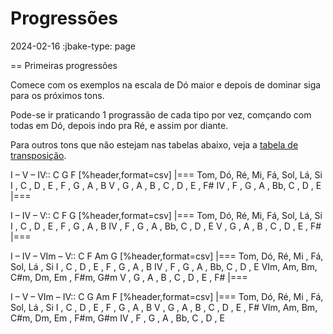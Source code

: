 # Progressões
2024-02-16
:jbake-type: page

== Primeiras progressões

Comece com os exemplos na escala de Dó maior e depois de dominar siga para os próximos tons.

Pode-se ir praticando 1 prograssão de cada tipo por vez, comçando com todas em Dó, depois indo pra Ré, e assim por diante.

Para outros tons que não estejam nas tabelas abaixo, veja a [tabela de transposição](./transposition-table.html).

I – V – IV:: C G F
[%header,format=csv]
|===
Tom, Dó, Ré, Mi, Fá, Sol, Lá, Si
I  , C , D , E , F , G  , A , B
V  , G , A , B , C , D  , E , F#
IV , F , G , A , Bb, C  , D , E
|===

I – IV – V:: C F G
[%header,format=csv]
|===
Tom, Dó, Ré, Mi, Fá, Sol, Lá, Si
I  , C , D , E , F , G  , A , B
IV , F , G , A , Bb, C  , D , E
V  , G , A , B , C , D  , E , F#
|===

I – IV – VIm – V:: C F Am G
[%header,format=csv]
|===
Tom, Dó, Ré, Mi , Fá, Sol, Lá , Si
I  , C , D , E  , F , G  , A  , B
IV , F , G , A  , Bb, C  , D  , E
VIm, Am, Bm, C#m, Dm, Em , F#m, G#m
V  , G , A , B  , C , D  , E  , F#
|===

I – V – VIm – IV:: C G Am F
[%header,format=csv]
|===
Tom, Dó, Ré, Mi , Fá, Sol, Lá , Si
I  , C , D , E  , F , G  , A  , B
V  , G , A , B  , C , D  , E  , F#
VIm, Am, Bm, C#m, Dm, Em , F#m, G#m
IV , F , G , A  , Bb, C  , D  , E
